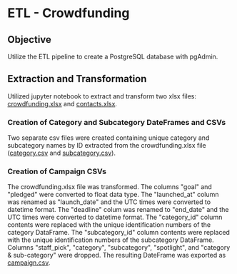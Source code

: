 # ETL - Crowdfunding

## Objective
Utilize the ETL pipeline to create a PostgreSQL database with pgAdmin.

## Extraction and Transformation
Utilized jupyter notebook to extract and transform two xlsx files: [crowdfunding.xlsx](Resources\crowdfunding.xlsx) and [contacts.xlsx](Resources\contacts.xlsx).  

### Creation of Category and Subcategory DateFrames and CSVs
Two separate csv files were created containing unique category and subcategory names by ID extracted from the crowdfunding.xlsx file ([category.csv](Resources\category.csv) and [subcategory.csv](Resources\subcategory.csv)).  

### Creation of Campaign CSVs
The crowdfunding.xlsx file was transformed.  The columns "goal" and "pledged" were converted to float data type.  The "launched_at" column was renamed as "launch_date" and the UTC times were converted to datetime format.  The "deadline" colum was renamed to "end_date" and the UTC times were converted to datetime format.  The "category_id" column contents were replaced with the unique identification numbers of the category DataFrame. The "subcategory_id" column contents were replaced with the unique identification numbers of the subcategory DataFrame.  Columns "staff_pick", "category", "subcategory", "spotlight", and "category & sub-category" were dropped.  The resulting DateFrame was exported as [campaign.csv](Resources/campaign.csv).

